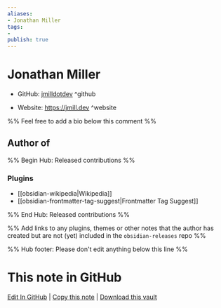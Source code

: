 ```yaml
---
aliases:
- Jonathan Miller
tags:
- 
publish: true
---
```


# Jonathan Miller

- GitHub: [jmilldotdev](https://github.com/jmilldotdev/) ^github
<!-- - Discord: `@` ^discord-->
- Website: <https://jmill.dev> ^website
<!-- - [[Publish sites|Publish site]]: ^publish-->

%% Feel free to add a bio below this comment %%


## Author of

%% Begin Hub: Released contributions %%
### Plugins
- [[obsidian-wikipedia|Wikipedia]]
- [[obsidian-frontmatter-tag-suggest|Frontmatter Tag Suggest]]

%% End Hub: Released contributions %%

%% Add links to any plugins, themes or other notes that the author has created but are not (yet) included in the `obsidian-releases` repo %%

<!--
### Unlisted plugins
-->

<!--
### Others
-->

<!--
## Sponsor this author

- [[GitHub sponsors]]: [Sponsor @jmilldotdev on GitHub Sponsors](https://github.com/sponsors/jmilldotdev) ^github-sponsor
- [[Buy me a coffee]]: ^buy-me-a-coffee
- [[PayPal]]: ^paypal
- [[Patreon]]: ^patreon

-->

<!--
## Follow this author
-->

<!-- - [[YouTube Channels|On YouTube]]: <https://> ^youtube-->
<!-- - Twitter: <https://> ^twitter-->
<!-- - ... -->

%% Hub footer: Please don't edit anything below this line %%

# This note in GitHub

<span class="git-footer">[Edit In GitHub](https://github.dev/obsidian-community/obsidian-hub/blob/main/01%20-%20Community/People/jmilldotdev.md "git-hub-edit-note") | [Copy this note](https://raw.githubusercontent.com/obsidian-community/obsidian-hub/main/01%20-%20Community/People/jmilldotdev.md "git-hub-copy-note") | [Download this vault](https://github.com/obsidian-community/obsidian-hub/archive/refs/heads/main.zip "git-hub-download-vault") </span>
